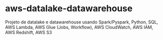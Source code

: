 # aws-datalake-datawarehouse
Projeto de datalake e datawarehouse usando Spark/Pyspark, Python, SQL, AWS Lambda, AWS Glue (Jobs, Workflow), AWS CloudWatch, AWS IAM, AWS Redshift, AWS S3
